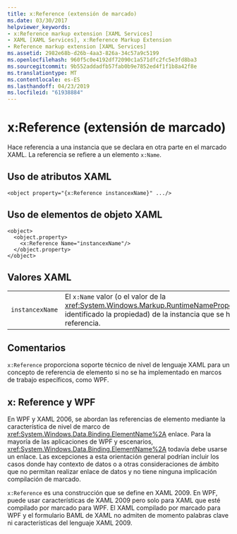 ```yaml
---
title: x:Reference (extensión de marcado)
ms.date: 03/30/2017
helpviewer_keywords:
- x:Reference markup extension [XAML Services]
- XAML [XAML Services], x:Reference Markup Extension
- Reference markup extension [XAML Services]
ms.assetid: 2982e68b-d26b-4aa3-826a-34c57a9c5199
ms.openlocfilehash: 960f5c0e4192df72090c1a571dfc2fc5e3fd8ba3
ms.sourcegitcommit: 9b552addadfb57fab0b9e7852ed4f1f1b8a42f8e
ms.translationtype: MT
ms.contentlocale: es-ES
ms.lasthandoff: 04/23/2019
ms.locfileid: "61938884"
---
```

# <a name="xreference-markup-extension"></a>x:Reference (extensión de marcado)
Hace referencia a una instancia que se declara en otra parte en el marcado XAML. La referencia se refiere a un elemento `x:Name`.  
  
## <a name="xaml-attribute-usage"></a>Uso de atributos XAML  
  
```xaml  
<object property="{x:Reference instancexName}" .../>  
```  
  
## <a name="xaml-object-element-usage"></a>Uso de elementos de objeto XAML  
  
```xaml  
<object>  
  <object.property>  
    <x:Reference Name="instancexName"/>  
  </object.property>  
</object>  
```  
  
## <a name="xaml-values"></a>Valores XAML  
  
|||  
|-|-|  
|`instancexName`|El `x:Name` valor (o el valor de la <xref:System.Windows.Markup.RuntimeNamePropertyAttribute>-identificado la propiedad) de la instancia que se hace referencia.|  
  
## <a name="remarks"></a>Comentarios  
 `x:Reference` proporciona soporte técnico de nivel de lenguaje XAML para un concepto de referencia de elemento si no se ha implementado en marcos de trabajo específicos, como WPF.  
  
## <a name="xreference-and-wpf"></a>x: Reference y WPF  
 En WPF y XAML 2006, se abordan las referencias de elemento mediante la característica de nivel de marco de <xref:System.Windows.Data.Binding.ElementName%2A> enlace. Para la mayoría de las aplicaciones de WPF y escenarios, <xref:System.Windows.Data.Binding.ElementName%2A> todavía debe usarse un enlace. Las excepciones a esta orientación general podrían incluir los casos donde hay contexto de datos o a otras consideraciones de ámbito que no permitan realizar enlace de datos y no tiene ninguna implicación compilación de marcado.  
  
 `x:Reference` es una construcción que se define en XAML 2009. En WPF, puede usar características de XAML 2009 pero solo para XAML que esté compilado por marcado para WPF. El XAML compilado por marcado para WPF y el formulario BAML de XAML no admiten de momento palabras clave ni características del lenguaje XAML 2009.
